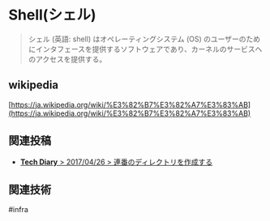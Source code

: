 # Shell(シェル)

>シェル (英語: shell) はオペレーティングシステム (OS) のユーザーのためにインタフェースを提供するソフトウェアであり、カーネルのサービスへのアクセスを提供する。

## wikipedia
[https://ja.wikipedia.org/wiki/%E3%82%B7%E3%82%A7%E3%83%AB](https://ja.wikipedia.org/wiki/%E3%82%B7%E3%82%A7%E3%83%AB)


## 関連投稿
* [<b>Tech Diary</b> &gt; 2017/04/26 &gt; 連番のディレクトリを作成する](/diary/2018-04-26.html#%E9%80%A3%E7%95%AA%E3%81%AE%E3%83%87%E3%82%A3%E3%83%AC%E3%82%AF%E3%83%88%E3%83%AA%E3%82%92%E4%BD%9C%E6%88%90%E3%81%99%E3%82%8B)

## 関連技術
#infra